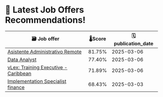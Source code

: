 # 🚀 Latest Job Offers Recommendations!
| 🗃️ **Job offer** | 🌡️**Score** | 🗓️ **publication_date** |
|---|---|---|
| [Asistente Administrativo Remote](https://co.linkedin.com/jobs/view/asistente-administrativo-remote-at-whitestack-4175343473) | 81.75% | 2025-03-06 |
| [Data Analyst](https://co.linkedin.com/jobs/view/data-analyst-at-realtor-las-vegas-4176995928) | 77.40% | 2025-03-06 |
| [vLex: Training Executive - Caribbean](https://co.linkedin.com/jobs/view/vlex-training-executive-caribbean-at-join-com-4175583377) | 71.89% | 2025-03-06 |
| [Implementation Specialist finance](https://co.linkedin.com/jobs/view/implementation-specialist-finance-at-pi3-4173002454) | 68.43% | 2025-03-03 |

